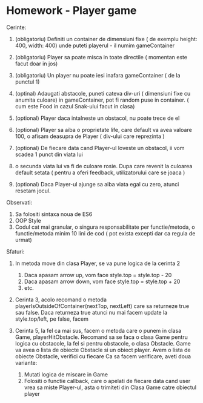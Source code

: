 # Homework - Player game

Cerinte:
1. (obligatoriu) Definiti un container de dimensiuni fixe ( de exemplu height: 400, width: 400) unde puteti playerul - il numim gameContainer

2. (obligatoriu) Player sa poate misca in toate directile ( momentan este facut doar in jos)

3. (obligatoriu) Un player nu poate iesi inafara gameContainer ( de la punctul 1)

4. (optinal) Adaugati abstacole, puneti cateva div-uri ( dimensiuni fixe cu anumita culoare) in gameContainer, pot fi random puse in container. ( cum este Food in cazul Snak-ului facut in clasa)

5. (optional) Player daca intalneste un obstacol, nu poate trece de el

6. (optional) Player sa aiba o proprietate life, care default va avea valoare 100, o afisam deasupra  de Player ( div-ului care reprezinta )

7. (optional) De fiecare data cand Player-ul loveste un obstacol, ii vom scadea 1 punct din viata lui 
  1. o secunda viata lui va fi de culoare rosie. Dupa care revenit la culoarea default setata ( pentru a oferi feedback, utilizatorului care se joaca )

8. (optional) Daca Player-ul ajunge sa aiba viata egal cu zero, atunci resetam jocul.



Observati:
1. Sa folositi sintaxa noua de ES6
2. OOP Style
3. Codul cat mai granular, o singura responsabilitate per functie/metoda, o functie/metoda minim 10 lini de cod ( pot exista excepti dar ca regula de urmat)



Sfaturi:

1. In metoda move din clasa Player, se va pune logica de la cerinta 2
   1. Daca apasam arrow up, vom face style.top = style.top - 20
   2. Daca apasam arrow down, vom face style.top = style.top + 20
   3. etc.
2. Cerinta 3, acolo recomand o metoda playerIsOutsideOfContainer(nextTop, nextLeft) care sa returneze true sau false. Daca returneza true atunci nu mai facem update la style.top/left, pe false, facem
3. Cerinta 5, la fel ca mai sus, facem o metoda care o punem in clasa Game, playerHitObstacle. Recomand sa se faca o clasa Game pentru logica cu obstacole, la fel si pentru obstacole, o clasa Obstacle. Game va avea o lista de obiecte Obstacle si un obiect player. Avem o lista de obiecte Obstacle, verifici cu fiecare
Ca sa facem verificare, aveti doua variante:

   1. Mutati logica de miscare in Game
   2. Folositi o functie callback, care o apelati de fiecare data cand user vrea sa miste Player-ul, asta o trimiteti din Clasa Game catre obiectul player